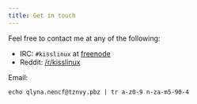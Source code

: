 ```yaml
---
title: Get in touch
---
```


Feel free to contact me at any of the following:

- IRC: `#kisslinux` at [freenode](https://freenode.net)
- Reddit: [/r/kisslinux](https://reddit.com/r/kisslinux)

Email:

```
echo qlyna.nencf@tznvy.pbz | tr a-z0-9 n-za-m5-90-4
```

